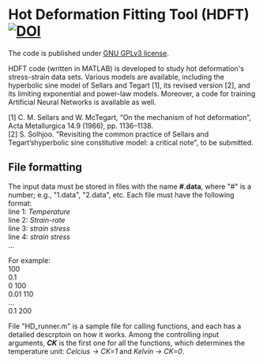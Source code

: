 # Hot Deformation Fitting Tool (HDFT) [![DOI](https://zenodo.org/badge/339745520.svg)](https://zenodo.org/badge/latestdoi/339745520)
The code is published under [GNU GPLv3 license](https://choosealicense.com/licenses/gpl-3.0/).


HDFT code (written in MATLAB) is developed to study hot deformation's stress-strain data sets. Various models are available, including the hyperbolic sine model of Sellars and Tegart [1], its revised version [2], and its limiting exponential and power-law models. Moreover, a code for training Artificial Neural Networks is available as well.

[1] C. M. Sellars and W. McTegart, “On the mechanism of hot deformation”, Acta Metallurgica 14.9 (1966), pp. 1136–1138.
<br />[2] S. Solhjoo. "Revisiting the common practice of Sellars and Tegart’shyperbolic sine constitutive model: a critical note", to be submitted.

## File formatting
The input data must be stored in files with the name **#.data**, where "#" is a number; e.g., "1.data", "2.data", etc. Each file must have the following format:
<br />line 1: *Temperature*
<br />line 2: *Strain-rate*
<br />line 3: *strain   stress*
<br />line 4: *strain   stress*
<br />  ...

For example:
<br />100
<br />0.1
<br />0	100
<br />0.01	110
<br />  ...
<br />0.1	200


File "HD_runner.m" is a sample file for calling functions, and each has a detailed descrptoin on how it works. Among the controlling input arguments, ***CK*** is the first one for all the functions, which determines the temperature unit: *Celcius -> CK=1* and *Kelvin -> CK=0*.
